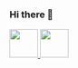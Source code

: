 ### Hi there 👋
<!-- top left -->
<a href="https://arshiamidos.github.io">
    <img src="https://emojis.slackmojis.com/emojis/images/1578512858/7452/danceydoge.gif?1578512858" width="50" height="50"/>
    <img src="https://emojis.slackmojis.com/emojis/images/1490885301/1973/mario_luigi_dance.gif?1490885301" width="50" height="50"/>
</a>
<!--
**willdonner/willdonner** is a ✨ _special_ ✨ repository because its `README.md` (this file) appears on your GitHub profile.
Here are some ideas to get you started:

- 🔭 I’m currently working on ...
- 🌱 I’m currently learning ...
- 👯 I’m looking to collaborate on ...
- 🤔 I’m looking for help with ...
- 💬 Ask me about ...
- 📫 How to reach me: ...
- 😄 Pronouns: ...
- ⚡ Fun fact: ...
-->
1
![top language](https://github-readme-stats.vercel.app/api/top-langs/?username=willdonner&layout=compact&card_width=445)
